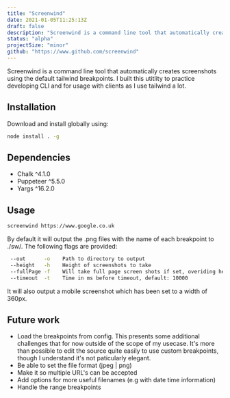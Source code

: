 ```yaml
---
title: "Screenwind"
date: 2021-01-05T11:25:13Z
draft: false
description: "Screenwind is a command line tool that automatically creates screenshots using the default tailwind breakpoints."
status: "alpha"
projectSize: "minor"
github: "https://www.github.com/screenwind"
---
```


Screenwind is a command line tool that automatically creates screenshots using the default tailwind breakpoints. I built this utitlity to practice developing CLI and for usage with clients as I use tailwind a lot.

## Installation

Download and install globally using:
```bash
node install . -g
```

## Dependencies
 -  Chalk ^4.1.0
 -  Puppeteer ^5.5.0
 -  Yargs ^16.2.0


## Usage

```bash
screenwind https://www.google.co.uk
```

By default it will output the .png files with the name of each breakpoint to ./sw/. The following flags are provided:

```bash
 --out      -o    Path to directory to output
 --height   -h    Height of screenshots to take
 --fullPage -f    Will take full page screen shots if set, overiding height
 --timeout  -t    Time in ms before timeout, default: 10000
```

It will also output a mobile screenshot which has been set to a width of 360px.

## Future work
- Load the breakpoints from config. This presents some additional challenges that for now outside of the scope of my usecase. It's more than possible to edit the source quite easily to use custom breakpoints, though I understand it's not paticularly elegant.
- Be able to set the file format (jpeg | png)
- Make it so multiple URL's can be accepted
- Add options for more useful filenames (e.g with date time information)
- Handle the range breakpoints 